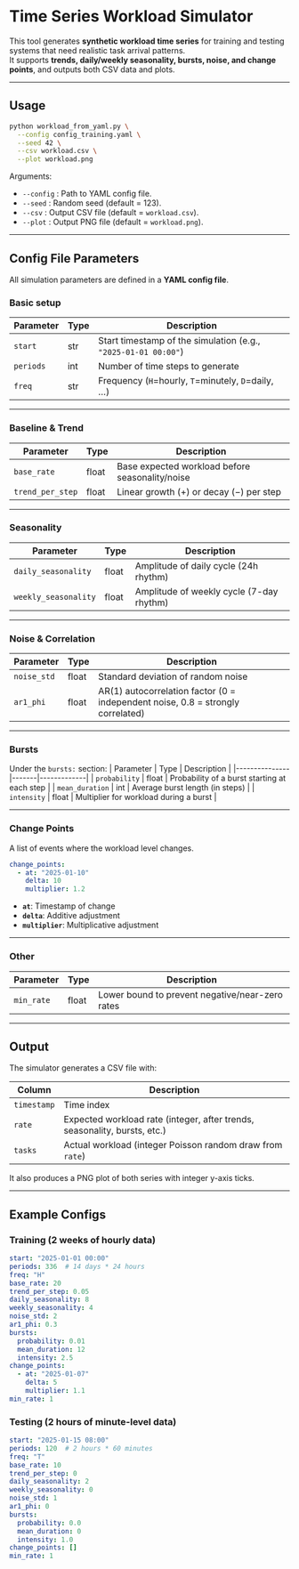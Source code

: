 # Time Series Workload Simulator

This tool generates **synthetic workload time series** for training and testing systems that need realistic task arrival patterns.  
It supports **trends, daily/weekly seasonality, bursts, noise, and change points**, and outputs both CSV data and plots.

---

## Usage

```bash
python workload_from_yaml.py \
  --config config_training.yaml \
  --seed 42 \
  --csv workload.csv \
  --plot workload.png
```

Arguments:
- `--config` : Path to YAML config file.  
- `--seed`   : Random seed (default = 123).  
- `--csv`    : Output CSV file (default = `workload.csv`).  
- `--plot`   : Output PNG file (default = `workload.png`).  

---

## Config File Parameters

All simulation parameters are defined in a **YAML config file**.

### **Basic setup**
| Parameter  | Type  | Description |
|------------|-------|-------------|
| `start`    | str   | Start timestamp of the simulation (e.g., `"2025-01-01 00:00"`) |
| `periods`  | int   | Number of time steps to generate |
| `freq`     | str   | Frequency (`H`=hourly, `T`=minutely, `D`=daily, …) |

---

### **Baseline & Trend**
| Parameter        | Type  | Description |
|------------------|-------|-------------|
| `base_rate`      | float | Base expected workload before seasonality/noise |
| `trend_per_step` | float | Linear growth (+) or decay (−) per step |

---

### **Seasonality**
| Parameter          | Type  | Description |
|--------------------|-------|-------------|
| `daily_seasonality` | float | Amplitude of daily cycle (24h rhythm) |
| `weekly_seasonality`| float | Amplitude of weekly cycle (7-day rhythm) |

---

### **Noise & Correlation**
| Parameter   | Type  | Description |
|-------------|-------|-------------|
| `noise_std` | float | Standard deviation of random noise |
| `ar1_phi`   | float | AR(1) autocorrelation factor (0 = independent noise, 0.8 = strongly correlated) |

---

### **Bursts**
Under the `bursts:` section:
| Parameter     | Type  | Description |
|---------------|-------|-------------|
| `probability` | float | Probability of a burst starting at each step |
| `mean_duration` | int | Average burst length (in steps) |
| `intensity`   | float | Multiplier for workload during a burst |

---

### **Change Points**
A list of events where the workload level changes.

```yaml
change_points:
  - at: "2025-01-10"
    delta: 10
    multiplier: 1.2
```

- **`at`**: Timestamp of change  
- **`delta`**: Additive adjustment  
- **`multiplier`**: Multiplicative adjustment  

---

### **Other**
| Parameter  | Type  | Description |
|------------|-------|-------------|
| `min_rate` | float | Lower bound to prevent negative/near-zero rates |

---

## Output

The simulator generates a CSV file with:

| Column     | Description |
|------------|-------------|
| `timestamp` | Time index |
| `rate`     | Expected workload rate (integer, after trends, seasonality, bursts, etc.) |
| `tasks`    | Actual workload (integer Poisson random draw from `rate`) |

It also produces a PNG plot of both series with integer y-axis ticks.

---

## Example Configs

### Training (2 weeks of hourly data)
```yaml
start: "2025-01-01 00:00"
periods: 336  # 14 days * 24 hours
freq: "H"
base_rate: 20
trend_per_step: 0.05
daily_seasonality: 8
weekly_seasonality: 4
noise_std: 2
ar1_phi: 0.3
bursts:
  probability: 0.01
  mean_duration: 12
  intensity: 2.5
change_points:
  - at: "2025-01-07"
    delta: 5
    multiplier: 1.1
min_rate: 1
```

### Testing (2 hours of minute-level data)
```yaml
start: "2025-01-15 08:00"
periods: 120  # 2 hours * 60 minutes
freq: "T"
base_rate: 10
trend_per_step: 0
daily_seasonality: 2
weekly_seasonality: 0
noise_std: 1
ar1_phi: 0
bursts:
  probability: 0.0
  mean_duration: 0
  intensity: 1.0
change_points: []
min_rate: 1
```



